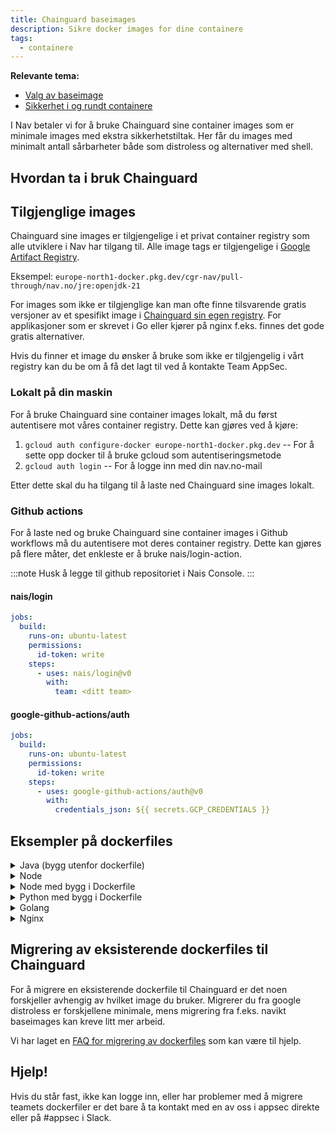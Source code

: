 ```yaml
---
title: Chainguard baseimages
description: Sikre docker images for dine containere
tags:
  - containere
---
```


**Relevante tema:**

- [Valg av baseimage](/docs/sikker-utvikling/baseimages)
- [Sikkerhet i og rundt containere](/docs/sikker-utvikling/containere)

I Nav betaler vi for å bruke Chainguard sine container images som er minimale images med ekstra sikkerhetstiltak. Her får du images med minimalt antall sårbarheter både som distroless og alternativer med shell.

## Hvordan ta i bruk Chainguard

## Tilgjenglige images

Chainguard sine images er tilgjengelige i et privat container registry som alle utviklere i Nav har tilgang til. Alle image tags er tilgjengelige i [Google Artifact Registry](https://console.cloud.google.com/artifacts/docker/cgr-nav/europe-north1/pull-through).

Eksempel: `europe-north1-docker.pkg.dev/cgr-nav/pull-through/nav.no/jre:openjdk-21`

For images som ikke er tilgjenglige kan man ofte finne tilsvarende gratis versjoner av et spesifikt image i [Chainguard sin egen registry](https://images.chainguard.dev/). For applikasjoner som er skrevet i Go eller kjører på nginx f.eks. finnes det gode gratis alternativer.

Hvis du finner et image du ønsker å bruke som ikke er tilgjengelig i vårt registry kan du be om å få det lagt til ved å kontakte Team AppSec.

### Lokalt på din maskin

For å bruke Chainguard sine container images lokalt, må du først autentisere mot våres container registry. Dette kan gjøres ved å kjøre:

1. `gcloud auth configure-docker europe-north1-docker.pkg.dev` -- For å sette opp docker til å bruke gcloud som autentiseringsmetode
2. `gcloud auth login` -- For å logge inn med din nav.no-mail

Etter dette skal du ha tilgang til å laste ned Chainguard sine images lokalt.

### Github actions

For å laste ned og bruke Chainguard sine container images i Github workflows må du autentisere mot deres container registry. Dette kan gjøres på flere måter, det enkleste er å bruke nais/login-action.

:::note
Husk å legge til github repositoriet i Nais Console.
:::

#### nais/login

```yaml
jobs:
  build:
    runs-on: ubuntu-latest
    permissions:
      id-token: write
    steps:
      - uses: nais/login@v0
        with:
          team: <ditt team>
```

#### google-github-actions/auth

```yaml
jobs:
  build:
    runs-on: ubuntu-latest
    permissions:
      id-token: write
    steps:
      - uses: google-github-actions/auth@v0
        with:
          credentials_json: ${{ secrets.GCP_CREDENTIALS }}
```

## Eksempler på dockerfiles

<details>
<summary>Java (bygg utenfor dockerfile)</summary>

```Dockerfile
FROM europe-north1-docker.pkg.dev/cgr-nav/pull-through/nav.no/jre:openjdk-21
COPY target/app.jar app.jar
CMD ["-jar","app.jar"]
```

</details>

<details>
<summary>Node</summary>

```Dockerfile
FROM europe-north1-docker.pkg.dev/cgr-nav/pull-through/nav.no/node:22

ENV NODE_ENV production
ENV NPM_CONFIG_CACHE /tmp

WORKDIR /app

COPY dist dist/
COPY server server/

EXPOSE 8080
CMD ["server/dist/index.js"]
```

</details>

<details>
<summary>Node med bygg i Dockerfile</summary>

```Dockerfile
FROM europe-north1-docker.pkg.dev/cgr-nav/pull-through/nav.no/node:22-dev AS builder
WORKDIR /app
COPY . /app
RUN npm ci
RUN npm run build

FROM europe-north1-docker.pkg.dev/cgr-nav/pull-through/nav.no/node:22
WORKDIR /app
COPY --from=builder /app /app
CMD ["build/server.js"]
```

</details>

<details>
<summary>Python med bygg i Dockerfile</summary>

```Dockerfile
FROM europe-north1-docker.pkg.dev/cgr-nav/pull-through/nav.no/python:3.12-dev AS builder

WORKDIR /app

RUN python3 -m venv venv
ENV PATH=/app/venv/bin:$PATH
COPY requirements.txt requirements.txt
RUN pip install -r requirements.txt

FROM europe-north1-docker.pkg.dev/cgr-nav/pull-through/nav.no/python:3.12 AS runner

WORKDIR /app

COPY src/ .
COPY --from=builder /app/venv /app/venv
ENV PATH="/app/venv/bin:$PATH"

ENTRYPOINT ["python", "main.py"]
```

</details>

<details>
<summary>Golang</summary>

```Dockerfile
FROM cgr.dev/chainguard/go:latest AS builder
ENV GOOS=linux
ENV CGO_ENABLED=0
ENV GO111MODULE=on
COPY . /src
WORKDIR /src
RUN go mod download
RUN go build -a -installsuffix cgo -o /bin/myapp ./cmd/myapp

FROM cgr.dev/chainguard/static:latest
WORKDIR /app
COPY --from=builder /bin/myapp /app/myapp
ENTRYPOINT ["/app/myapp"]
```

</details>

<details>
<summary>Nginx</summary>

```Dockerfile
FROM cgr.dev/chainguard/node:latest-dev AS build
USER root
WORKDIR /app
COPY package*.json ./
RUN npm ci
COPY . .
RUN npm run build

FROM cgr.dev/chainguard/nginx AS production
COPY --from=build /app/build /usr/share/nginx/html
COPY nginx.conf /etc/nginx/conf.d/default.conf
EXPOSE 8080
```

</details>

## Migrering av eksisterende dockerfiles til Chainguard

For å migrere en eksisterende dockerfile til Chainguard er det noen forskjeller avhengig av hvilket image du bruker. Migrerer du fra google distroless er forskjellene minimale, mens migrering fra f.eks. navikt baseimages kan kreve litt mer arbeid.

Vi har laget en [FAQ for migrering av dockerfiles](/docs/sikker-utvikling/baseimages) som kan være til hjelp.

## Hjelp!

Hvis du står fast, ikke kan logge inn, eller har problemer med å migrere teamets dockerfiler er det bare å ta kontakt med en av oss i appsec direkte eller på #appsec i Slack.
